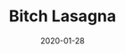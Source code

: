 --- 
layout: sheets-layout
title: "Bitch Lasagna"
date: 2020-01-28
categories: arrangements
composer: "PewDiePie & PartyInTheBackyard"
pdf-link: bitch-lasagna.pdf
pdf-lyric: bitch-lasgna-lyrics.pdf
yt-link: "#"
muse-link: https://musescore.com/user/28025112/scores/5945179
thumbnail: bitch-lasagna-yt-thumbnail.png
difficulty: Intermediate
---